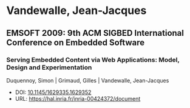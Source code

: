 # Vandewalle, Jean-Jacques

## EMSOFT 2009: 9th ACM SIGBED International Conference on Embedded Software

### Serving Embedded Content via Web Applications: Model, Design and Experimentation
Duquennoy, Simon | Grimaud, Gilles | Vandewalle, Jean-Jacques
* DOI: [10.1145/1629335.1629352](https://doi.org/10.1145/1629335.1629352)
* URL: <https://hal.inria.fr/inria-00424372/document>

